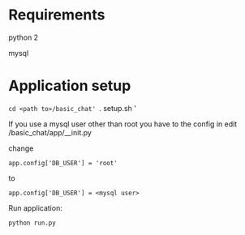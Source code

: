 # Requirements

python 2

mysql


# Application setup

`cd <path to>/basic_chat'
`. setup.sh <mysql user>'

If you use a mysql user other than root you have to the config in edit <path to>/basic_chat/app/__init.py

change

```
app.config['DB_USER'] = 'root'
```

to

```
app.config['DB_USER'] = <mysql user>
```

Run application:

```
python run.py
```

